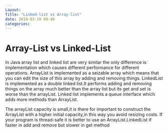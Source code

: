 ```yaml
---
Layout:
Title: "Linked-list vs Array-list"
date: 2019-03-19 09:40
categories:
---
```


# Array-List vs Linked-List

In Java array list and linked list are very similar the only difference is implementation which causes different performance for different operations.
ArrayList is implemented as a seizable array which means that you can edit the size of this array by adding and removing things.
LinkedList is implemented as a double linked list.It performs adding and removing things on the array much better than the array list but its get and set is worse than the arrayList.
Linked list implements a queue interface which adds more methods than ArrayList.

The arrayList capacity is small,it is there for important to construct the ArrayList with a higher initial capacity,in this way you avoid resizing costs.
If your program is thread-safe it is better to use an ArrayList.LinkedList if faster in add and remove but slower in get method
